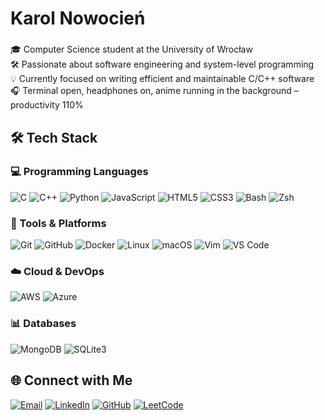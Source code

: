 # Karol Nowocień

###

🎓 Computer Science student at the University of Wrocław  
🛠 Passionate about software engineering and system-level programming  
💡 Currently focused on writing efficient and maintainable C/C++ software  
🎧 Terminal open, headphones on, anime running in the background – productivity 110%  

## 🛠️ Tech Stack

### 💻 Programming Languages  
![C](https://img.shields.io/badge/C-00599C?&logo=c&logoColor=white)
![C++](https://img.shields.io/badge/C++-00599C?&logo=c%2B%2B&logoColor=white)
![Python](https://img.shields.io/badge/Python-14354C?&logo=python&logoColor=white)
![JavaScript](https://img.shields.io/badge/JavaScript-F7DF1E?&logo=javascript&logoColor=black)
![HTML5](https://img.shields.io/badge/HTML5-E34F26?&logo=html5&logoColor=white)
![CSS3](https://img.shields.io/badge/CSS3-1572B6?&logo=css3&logoColor=white)
![Bash](https://img.shields.io/badge/Bash-4EAA25?&logo=gnu-bash&logoColor=white)
![Zsh](https://img.shields.io/badge/Zsh-89e051?&logo=gnubash&logoColor=black)

### 🧰 Tools & Platforms  
![Git](https://img.shields.io/badge/Git-F05032?&logo=git&logoColor=white)
![GitHub](https://img.shields.io/badge/GitHub-181717?&logo=github&logoColor=white)
![Docker](https://img.shields.io/badge/Docker-2496ED?&logo=docker&logoColor=white)
![Linux](https://img.shields.io/badge/Linux-FCC624?&logo=linux&logoColor=black)
![macOS](https://img.shields.io/badge/macOS-000000?&logo=apple&logoColor=white)
![Vim](https://img.shields.io/badge/Vim-019733?&logo=vim&logoColor=white)
![VS Code](https://img.shields.io/badge/VS%20Code-007ACC?&logo=visual-studio-code&logoColor=white)

### ☁️ Cloud & DevOps  
![AWS](https://img.shields.io/badge/AWS-232F3E?&logo=amazon-aws&logoColor=white)
![Azure](https://img.shields.io/badge/Azure-0078D4?&logo=microsoft-azure&logoColor=white)

### 📊 Databases  
![MongoDB](https://img.shields.io/badge/MongoDB-4EA94B?&logo=mongodb&logoColor=white)
![SQLite3](https://img.shields.io/badge/SQLite-07405E?&logo=sqlite&logoColor=white)

## 🌐 Connect with Me

[![Email](https://img.shields.io/badge/Gmail-D14836?style=for-the-badge&logo=gmail&logoColor=white)](mailto:newshadowcharles@gmail.com)
[![LinkedIn](https://img.shields.io/badge/LinkedIn-0077B5?style=for-the-badge&logo=linkedin&logoColor=white)](https://www.linkedin.com/in/karol-nowocień-863129335/)
[![GitHub](https://img.shields.io/badge/GitHub-181717?style=for-the-badge&logo=github&logoColor=white)](https://github.com/notCienki)
[![LeetCode](https://img.shields.io/badge/LeetCode-FFA116?style=for-the-badge&logo=leetcode&logoColor=white)](https://leetcode.com/u/BBCl3u1cNk/)
